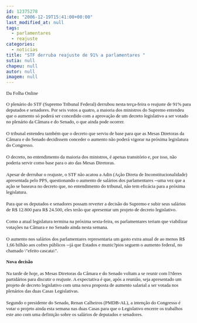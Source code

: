 ```yaml
---
id: 12375278
date: "2006-12-19T15:41:00+00:00"
last_modified_at: null
tags:
  - parlamentares
  - reajuste
categories:
  - noticias
title: "STF derruba reajuste de 91% a parlamentares "
sutia: null
chapeu: null
autor: null
imagem: null
---
```

<p><P><FONT face=Verdana size=2>Da Folha Online</P></p>
<p><P>O plenário do STF (Supremo Tribunal Federal) derrubou nesta terça-feira o reajuste de 91% para deputados e senadores. Por seis votos a quatro, a maioria dos ministros do Supremo entendeu que o aumento só poderá ser concedido com a aprovação de um decreto legislativo a ser votado no plenário da Câmara e do Senado, o que ainda pode ocorrer.<BR><BR>O tribunal entendeu também que o decreto que serviu de base para que as Mesas Diretoras da Câmara e do Senado decidissem conceder o aumento não poderá vigorar na próxima legislatura do Congresso.<BR><BR>O decreto, no entendimento da maioria dos ministros, é apenas transitório e, por isso, não poderia servir como base para o ato das Mesas Diretoras.<BR><BR>Apesar de derrubar o reajuste, o STF não acatou a Adin (Ação Direta de Inconstitucionalidade) apresentada pelo PPS, questionando o aumento de salários dos parlamentares --uma vez que a ação se baseava no decreto que, no entendimento do tribunal, não tem eficácia para a próxima legislatura.<BR><BR>Para que os deputados e senadores possam reverter a decisão do Supremo e subir seus salários de R$ 12.800 para R$ 24.500, eles terão que apresentar um projeto de decreto legislativo.<BR><BR>Como a atual legislatura termina na próxima sexta-feira, os parlamentares teriam que viabilizar votações na Câmara e no Senado ainda nesta semana.<BR><BR>O aumento nos salários dos parlamentares representaria um gasto extra anual de ao menos R$ 1,66 bilhão aos cofres públicos --já que Estados e munic?pios seguem o aumento federal, no chamado \"efeito cascata\".</FONT><BR></P><B><FONT face=Verdana size=2></p>
<p><P>Nova decisão</B><BR><BR>Na tarde de hoje, as Mesas Diretoras da Câmara e do Senado voltam a se reunir com l?deres partidários para discutir o reajuste. A expectativa é que, após a reunião, seja apresentado um projeto de decreto legislativo com uma nova proposta de aumento salarial a ser votada nos plenários das duas Casas Legislativas.<BR><BR>Segundo o presidente do Senado, Renan Calheiros (PMDB-AL), a intenção do Congresso é votar o projeto ainda esta semana nas duas Casas para que o Legislativo encerre os trabalhos este ano com uma definição sobre os salários de deputados e senadores.</P></FONT> </p>
